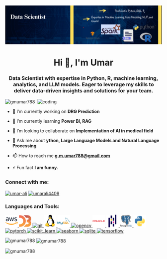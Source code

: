 ![logo](https://github.com/gmumar788/gmumar788/blob/main/image_2024-12-07_175658290.png?raw=true)
<h1 align="center">Hi 👋, I'm Umar</h1>
<h3 align="center">Data Scientist with expertise in Python, R, machine learning, analytics, and LLM models. Eager to leverage my skills to deliver data-driven insights and solutions for your team.</h3>

<img align="right" alt="coding" width="400" src="https://media.licdn.com/dms/image/v2/D4D12AQHzUX-8q0O2Mw/article-cover_image-shrink_720_1280/article-cover_image-shrink_720_1280/0/1681825317005?e=2147483647&v=beta&t=sHPy3r3LTYWlghRgsNjL1xuOTda65NQqf7_5vpEg0xc">


<p align="left"> <img src="https://komarev.com/ghpvc/?username=gmumar788&label=Profile%20views&color=0e75b6&style=flat" alt="gmumar788" /> </p>

- 🔭 I’m currently working on **DRG Prediction**

- 🌱 I’m currently learning **Power BI, RAG**

- 👯 I’m looking to collaborate on **Implementation of AI in medical field**

- 💬 Ask me about **ython, Large Language Models and Natural Language Processing**

- 📫 How to reach me **g.m.umar788@gmail.com**

- ⚡ Fun fact **I am funny.**

<h3 align="left">Connect with me:</h3>
<p align="left">
<a href="https://linkedin.com/in/umar-ali" target="blank"><img align="center" src="https://raw.githubusercontent.com/rahuldkjain/github-profile-readme-generator/master/src/images/icons/Social/linked-in-alt.svg" alt="umar-ali" height="30" width="40" /></a>
<a href="https://instagram.com/umarali4409" target="blank"><img align="center" src="https://raw.githubusercontent.com/rahuldkjain/github-profile-readme-generator/master/src/images/icons/Social/instagram.svg" alt="umarali4409" height="30" width="40" /></a>
</p>

<h3 align="left">Languages and Tools:</h3>
<p align="left"> <a href="https://aws.amazon.com" target="_blank" rel="noreferrer"> <img src="https://raw.githubusercontent.com/devicons/devicon/master/icons/amazonwebservices/amazonwebservices-original-wordmark.svg" alt="aws" width="40" height="40"/> </a> <a href="https://d3js.org/" target="_blank" rel="noreferrer"> <img src="https://raw.githubusercontent.com/devicons/devicon/master/icons/d3js/d3js-original.svg" alt="d3js" width="40" height="40"/> </a> <a href="https://git-scm.com/" target="_blank" rel="noreferrer"> <img src="https://www.vectorlogo.zone/logos/git-scm/git-scm-icon.svg" alt="git" width="40" height="40"/> </a> <a href="https://www.linux.org/" target="_blank" rel="noreferrer"> <img src="https://raw.githubusercontent.com/devicons/devicon/master/icons/linux/linux-original.svg" alt="linux" width="40" height="40"/> </a> <a href="https://www.mysql.com/" target="_blank" rel="noreferrer"> <img src="https://raw.githubusercontent.com/devicons/devicon/master/icons/mysql/mysql-original-wordmark.svg" alt="mysql" width="40" height="40"/> </a> <a href="https://opencv.org/" target="_blank" rel="noreferrer"> <img src="https://www.vectorlogo.zone/logos/opencv/opencv-icon.svg" alt="opencv" width="40" height="40"/> </a> <a href="https://www.oracle.com/" target="_blank" rel="noreferrer"> <img src="https://raw.githubusercontent.com/devicons/devicon/master/icons/oracle/oracle-original.svg" alt="oracle" width="40" height="40"/> </a> <a href="https://pandas.pydata.org/" target="_blank" rel="noreferrer"> <img src="https://raw.githubusercontent.com/devicons/devicon/2ae2a900d2f041da66e950e4d48052658d850630/icons/pandas/pandas-original.svg" alt="pandas" width="40" height="40"/> </a> <a href="https://www.postgresql.org" target="_blank" rel="noreferrer"> <img src="https://raw.githubusercontent.com/devicons/devicon/master/icons/postgresql/postgresql-original-wordmark.svg" alt="postgresql" width="40" height="40"/> </a> <a href="https://www.python.org" target="_blank" rel="noreferrer"> <img src="https://raw.githubusercontent.com/devicons/devicon/master/icons/python/python-original.svg" alt="python" width="40" height="40"/> </a> <a href="https://pytorch.org/" target="_blank" rel="noreferrer"> <img src="https://www.vectorlogo.zone/logos/pytorch/pytorch-icon.svg" alt="pytorch" width="40" height="40"/> </a> <a href="https://scikit-learn.org/" target="_blank" rel="noreferrer"> <img src="https://upload.wikimedia.org/wikipedia/commons/0/05/Scikit_learn_logo_small.svg" alt="scikit_learn" width="40" height="40"/> </a> <a href="https://seaborn.pydata.org/" target="_blank" rel="noreferrer"> <img src="https://seaborn.pydata.org/_images/logo-mark-lightbg.svg" alt="seaborn" width="40" height="40"/> </a> <a href="https://www.sqlite.org/" target="_blank" rel="noreferrer"> <img src="https://www.vectorlogo.zone/logos/sqlite/sqlite-icon.svg" alt="sqlite" width="40" height="40"/> </a> <a href="https://www.tensorflow.org" target="_blank" rel="noreferrer"> <img src="https://www.vectorlogo.zone/logos/tensorflow/tensorflow-icon.svg" alt="tensorflow" width="40" height="40"/> </a> </p>

<p><img align="left" src="https://github-readme-stats.vercel.app/api/top-langs?username=gmumar788&show_icons=true&locale=en&layout=compact" alt="gmumar788" /></p>

<p>&nbsp;<img align="center" src="https://github-readme-stats.vercel.app/api?username=gmumar788&show_icons=true&locale=en" alt="gmumar788" /></p>

<p><img align="center" src="https://github-readme-streak-stats.herokuapp.com/?user=gmumar788&" alt="gmumar788" /></p>
